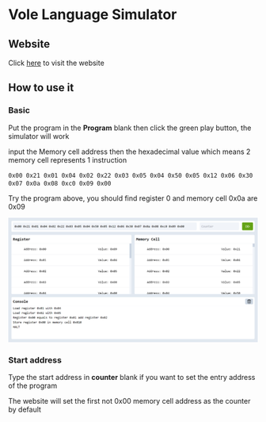 # Vole Language Simulator

## Website

Click [here](https://vole-language-simulator.netlify.app/) to visit the website

## How to use it

### Basic

Put the program in the **Program** blank then click the green play button, the simulator will work

input the Memory cell address then the hexadecimal value
which means 2 memory cell represents 1 instruction

```
0x00 0x21 0x01 0x04 0x02 0x22 0x03 0x05 0x04 0x50 0x05 0x12 0x06 0x30 0x07 0x0a 0x08 0xc0 0x09 0x00
```

Try the program above, you should find register 0 and memory cell 0x0a are 0x09

![The exmaple](public/example.jpg)

### Start address

Type the start address in **counter** blank if you want to set the entry address of the program

The website will set the first not 0x00 memory cell address as the counter by default


